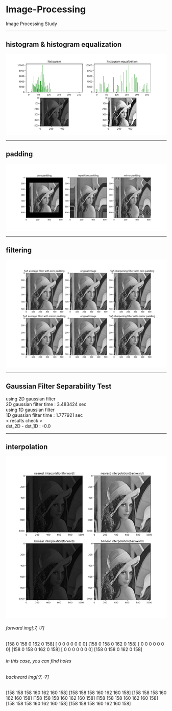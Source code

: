 # Image-Processing
Image Processing Study

----------
## histogram & histogram equalization
![results](https://github.com/Hwa-Jong/Image-Processing/blob/main/Fig/histogram.png)

----------
## padding
![results](https://github.com/Hwa-Jong/Image-Processing/blob/main/Fig/padding.png)

----------
## filtering
![results](https://github.com/Hwa-Jong/Image-Processing/blob/main/Fig/filtering.png)

----------
## Gaussian Filter Separability Test
using 2D gaussian filter  
2D gaussian filter time : 3.483424 sec  
using 1D gaussian filter  
1D gaussian filter time : 1.777921 sec  
< results check >  
dst_2D - dst_1D :  -0.0  

----------
## interpolation
![results](https://github.com/Hwa-Jong/Image-Processing/blob/main/Fig/interpolation.png)

###### forward img[:7, :7]
[158   0 158   0 162   0 158]
[  0   0   0   0   0   0   0]
[158   0 158   0 162   0 158]
[  0   0   0   0   0   0   0]
[158   0 158   0 162   0 158]
[  0   0   0   0   0   0   0]
[158   0 158   0 162   0 158]

###### in this case, you can find holes

###### backward img[:7, :7] 
[158 158 158 160 162 160 158]
[158 158 158 160 162 160 158]
[158 158 158 160 162 160 158]
[158 158 158 160 162 160 158]
[158 158 158 160 162 160 158]
[158 158 158 160 162 160 158]
[158 158 158 160 162 160 158]